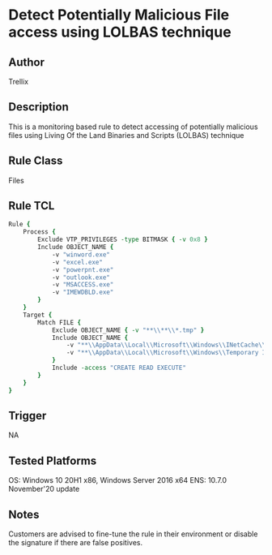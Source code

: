 # Detect Potentially Malicious File access using LOLBAS technique

## Author
Trellix

## Description
This is a monitoring based rule to detect accessing of potentially malicious files using Living Of the Land Binaries and Scripts (LOLBAS) technique

## Rule Class 
Files

## Rule TCL
```tcl
Rule {
	Process {
		Exclude VTP_PRIVILEGES -type BITMASK { -v 0x8 }
        Include OBJECT_NAME {
            -v "winword.exe"
            -v "excel.exe"
            -v "powerpnt.exe"     
			-v "outlook.exe"
			-v "MSACCESS.exe"
			-v "IMEWDBLD.exe"
        }
    }
	Target {
        Match FILE {
            Exclude OBJECT_NAME { -v "**\\**\\*.tmp" }
            Include OBJECT_NAME {                
                -v "**\\AppData\\Local\\Microsoft\\Windows\\INetCache\\**\\*.*"
                -v "**\\AppData\\Local\\Microsoft\\Windows\\Temporary Internet Files\\**\\*.*"
            }           
            Include -access "CREATE READ EXECUTE" 
        }
    }
}
```

## Trigger
NA

## Tested Platforms
OS: Windows 10 20H1 x86, Windows Server 2016 x64
ENS: 10.7.0 November'20 update

## Notes
Customers are advised to fine-tune the rule in their environment or disable the signature if there are false positives.
